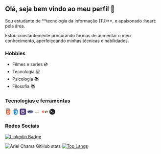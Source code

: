 ## Olá, seja bem vindo ao meu perfil :wave:

<p>Sou estudante de **tecnologia da informação (T.I)**, e apaixonado :heart: pela área.</p>
<p>Estou constantemente procurando formas de aumentar o meu conhecimento, aperfeiçoando minhas técnicas e habilidades.</p>

### Hobbies
- Filmes e series :cd:
- Tecnologia :computer:
- Psicologia :books:
- Filosofia :books:

### Tecnologias e ferramentas
<code><img height="20" src="https://raw.githubusercontent.com/github/explore/80688e429a7d4ef2fca1e82350fe8e3517d3494d/topics/html/html.png"></code>
<code><img height="20" src="https://raw.githubusercontent.com/github/explore/80688e429a7d4ef2fca1e82350fe8e3517d3494d/topics/css/css.png"></code>
<code><img height="20" src="https://raw.githubusercontent.com/github/explore/80688e429a7d4ef2fca1e82350fe8e3517d3494d/topics/bootstrap/bootstrap.png"></code>
<code><img height="20" src="https://raw.githubusercontent.com/github/explore/80688e429a7d4ef2fca1e82350fe8e3517d3494d/topics/php/php.png"></code>
<code><img height="20" src="https://raw.githubusercontent.com/github/explore/80688e429a7d4ef2fca1e82350fe8e3517d3494d/topics/mysql/mysql.png"></code>
<code><img height="20" src="https://raw.githubusercontent.com/github/explore/80688e429a7d4ef2fca1e82350fe8e3517d3494d/topics/git/git.png"></code>
<code><img height="20" src="https://raw.githubusercontent.com/github/explore/80688e429a7d4ef2fca1e82350fe8e3517d3494d/topics/terminal/terminal.png"></code>

### Redes Sociais
[![Linkedin Badge](https://img.shields.io/badge/-LinkedIn-blue?style=flat-square&logo=Linkedin&logoColor=white&link=https://www.linkedin.com/in/ariel-chama-19a4a71b8/)](https://www.linkedin.com/in/ariel-chama-19a4a71b8/)

![Ariel Chama GitHub stats](https://github-readme-stats.vercel.app/api?username=arielchama&show_icons=true&theme=cobalt)
[![Top Langs](https://github-readme-stats.vercel.app/api/top-langs/?username=arielchama&layout=compact&theme=cobalt)](https://github.com/anuraghazra/github-readme-stats)
